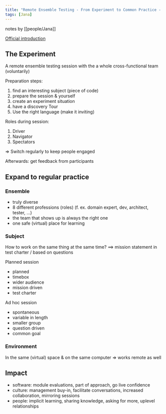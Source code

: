 ```yaml
---
title: "Remote Ensemble Testing - From Experiment to Common Practice - Andrea Jensen"
tags: [Jana]
---
```


notes by [[people/Jana]]

[Official introduction](https://conference.eurostarsoftwaretesting.com/event/2022/remote-ensemble-testing-from-experiment-to-common-practice/)

## The Experiment

A remote ensemble testing session with the a whole cross-functional team (voluntarily)

Preparation steps:
1. find an interesting subject (piece of code)
2. prepare the session & yourself
3. create an experiment situation
4. have a discovery Tour
5. Use the right language (make it inviting)

Roles during session:
1. Driver
2. Navigator
3. Spectators

=> Switch regularly to keep people engaged

Afterwards:
get feedback from participants

## Expand to regular practice
### Ensemble
- truly diverse
- 8 different professions (roles) (f. ex. domain expert, dev, architect, tester, ...)
- the team that shows up is always the right one
- one safe (virtual) place for learning 

### Subject
How to work on the same thing at the same time? 
==> mission statement in test charter / based on questions

Planned session
- planned
- timebox
- wider audience
- mission driven
- test charter

Ad hoc session
- spontaneous
- variable in length
- smaller group
- question driven
- common goal

### Environment
In the same (virtual) space & on the same computer => works remote as well

## Impact
- software: module evaluations, part of approach, go live confidence
- culture: management buy-in, facilitate conversations, increased collaboration, mirroring sessions
- people: implicit learning, sharing knowledge, asking for more, uplevel relationships